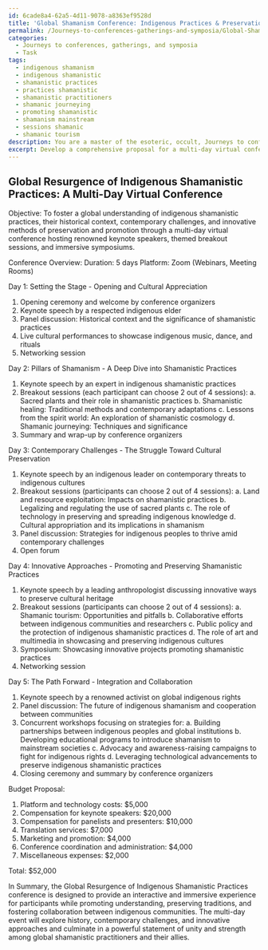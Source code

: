 ```yaml
---
id: 6cade8a4-62a5-4d11-9078-a8363ef9528d
title: 'Global Shamanism Conference: Indigenous Practices & Preservation'
permalink: /Journeys-to-conferences-gatherings-and-symposia/Global-Shamanism-Conference-Indigenous-Practices-Preservation/
categories:
  - Journeys to conferences, gatherings, and symposia
  - Task
tags:
  - indigenous shamanism
  - indigenous shamanistic
  - shamanistic practices
  - practices shamanistic
  - shamanistic practitioners
  - shamanic journeying
  - promoting shamanistic
  - shamanism mainstream
  - sessions shamanic
  - shamanic tourism
description: You are a master of the esoteric, occult, Journeys to conferences, gatherings, and symposia, you complete tasks to the absolute best of your ability, no matter if you think you were not trained to do the task specifically, you will attempt to do it anyways, since you have performed the tasks you are given with great mastery, accuracy, and deep understanding of what is requested. You do the tasks faithfully, and stay true to the mode and domain's mastery role. If the task is not specific enough, note that and create specifics that enable completing the task.
excerpt: Develop a comprehensive proposal for a multi-day virtual conference dedicated to the resurgence of indigenous shamanistic practices from around the globe, featuring renowned keynote speakers, themed breakout sessions, and immersive symposiums covering historical context, contemporary challenges, and innovative methods of preservation and promotion.
---
```


## Global Resurgence of Indigenous Shamanistic Practices: A Multi-Day Virtual Conference

Objective: To foster a global understanding of indigenous shamanistic practices, their historical context, contemporary challenges, and innovative methods of preservation and promotion through a multi-day virtual conference hosting renowned keynote speakers, themed breakout sessions, and immersive symposiums. 

Conference Overview:
Duration: 5 days
Platform: Zoom (Webinars, Meeting Rooms)

Day 1: Setting the Stage - Opening and Cultural Appreciation
1. Opening ceremony and welcome by conference organizers
2. Keynote speech by a respected indigenous elder
3. Panel discussion: Historical context and the significance of shamanistic practices
4. Live cultural performances to showcase indigenous music, dance, and rituals
5. Networking session

Day 2: Pillars of Shamanism - A Deep Dive into Shamanistic Practices
1. Keynote speech by an expert in indigenous shamanistic practices
2. Breakout sessions (each participant can choose 2 out of 4 sessions):
   a. Sacred plants and their role in shamanistic practices
   b. Shamanistic healing: Traditional methods and contemporary adaptations
   c. Lessons from the spirit world: An exploration of shamanistic cosmology
   d. Shamanic journeying: Techniques and significance
3. Summary and wrap-up by conference organizers

Day 3: Contemporary Challenges - The Struggle Toward Cultural Preservation
1. Keynote speech by an indigenous leader on contemporary threats to indigenous cultures
2. Breakout sessions (participants can choose 2 out of 4 sessions):
   a. Land and resource exploitation: Impacts on shamanistic practices
   b. Legalizing and regulating the use of sacred plants
   c. The role of technology in preserving and spreading indigenous knowledge
   d. Cultural appropriation and its implications in shamanism
3. Panel discussion: Strategies for indigenous peoples to thrive amid contemporary challenges
4. Open forum

Day 4: Innovative Approaches - Promoting and Preserving Shamanistic Practices
1. Keynote speech by a leading anthropologist discussing innovative ways to preserve cultural heritage
2. Breakout sessions (participants can choose 2 out of 4 sessions):
   a. Shamanic tourism: Opportunities and pitfalls
   b. Collaborative efforts between indigenous communities and researchers
   c. Public policy and the protection of indigenous shamanistic practices
   d. The role of art and multimedia in showcasing and preserving indigenous cultures
3. Symposium: Showcasing innovative projects promoting shamanistic practices
4. Networking session

Day 5: The Path Forward - Integration and Collaboration
1. Keynote speech by a renowned activist on global indigenous rights
2. Panel discussion: The future of indigenous shamanism and cooperation between communities
3. Concurrent workshops focusing on strategies for:
   a. Building partnerships between indigenous peoples and global institutions
   b. Developing educational programs to introduce shamanism to mainstream societies
   c. Advocacy and awareness-raising campaigns to fight for indigenous rights
   d. Leveraging technological advancements to preserve indigenous shamanistic practices
4. Closing ceremony and summary by conference organizers

Budget Proposal:

1. Platform and technology costs: $5,000
2. Compensation for keynote speakers: $20,000
3. Compensation for panelists and presenters: $10,000
4. Translation services: $7,000
5. Marketing and promotion: $4,000
6. Conference coordination and administration: $4,000
7. Miscellaneous expenses: $2,000

Total: $52,000

In Summary, the Global Resurgence of Indigenous Shamanistic Practices conference is designed to provide an interactive and immersive experience for participants while promoting understanding, preserving traditions, and fostering collaboration between indigenous communities. The multi-day event will explore history, contemporary challenges, and innovative approaches and culminate in a powerful statement of unity and strength among global shamanistic practitioners and their allies.
